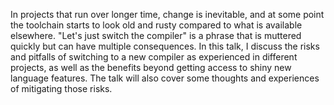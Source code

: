 In projects that run over longer time, change is inevitable, and at some point the toolchain starts to look old and rusty compared to what is available elsewhere.
"Let's just switch the compiler" is a phrase that is muttered quickly but can have multiple consequences.
In this talk, I discuss the risks and pitfalls of switching to a new compiler as experienced in different projects, as well as the benefits beyond getting access to shiny new language features.
The talk will also cover some thoughts and experiences of mitigating those risks.